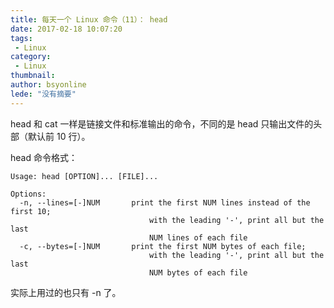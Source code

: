 ```yaml
---
title: 每天一个 Linux 命令（11）： head
date: 2017-02-18 10:07:20
tags:
 - Linux
category: 
 - Linux
thumbnail: 
author: bsyonline
lede: "没有摘要"
---
```


head 和 cat 一样是链接文件和标准输出的命令，不同的是 head 只输出文件的头部（默认前 10 行）。

<!-- more -->

head 命令格式：

```
Usage: head [OPTION]... [FILE]...

Options:
  -n, --lines=[-]NUM       print the first NUM lines instead of the first 10;
                               with the leading '-', print all but the last
                               NUM lines of each file
  -c, --bytes=[-]NUM       print the first NUM bytes of each file;
                               with the leading '-', print all but the last
                               NUM bytes of each file

```

实际上用过的也只有 -n 了。
